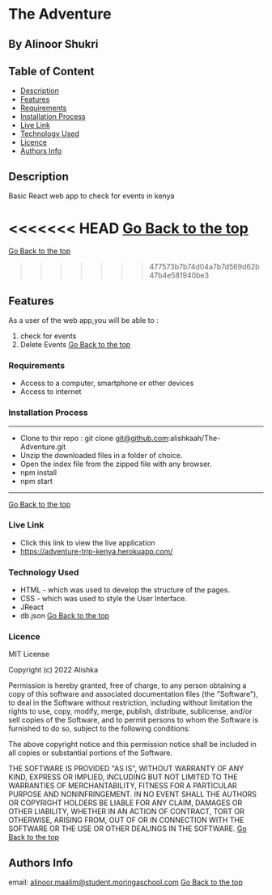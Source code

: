 #  The Adventure
 ## By Alinoor Shukri

 ## Table of Content

 - [Description](#description)
 - [Features](#features)
 - [Requirements](#requirements)
 - [Installation Process](#installation-process)
 - [Live Link](#live-link)
 - [Technology Used](#technology-used)
 - [Licence](#licence)
 - [Authors Info](#authors-info)
 ## Description
 <p>Basic React web app to check for events in kenya </p>
 
<<<<<<< HEAD
 [Go Back to the top](#The-Adventure)
=======
[Go Back to the top](#The-Adventure)
>>>>>>> 477573b7b74d04a7b7d569d62b47b4e581940be3

## Features

As a user of the web app,you will be able to :
1. check for events
1. Delete Events
[Go Back to the top](#The-Adventure)

 ###  Requirements
 * Access to  a computer, smartphone or other devices
 * Access to internet
 ### Installation Process
 ****
* Clone to thir repo : git clone git@github.com:alishkaah/The-Adventure.git
* Unzip the downloaded files in a folder of choice.
* Open the index file from the zipped file with any browser.
 * npm install 
 * npm start
 ****
 [Go Back to the top](#The-Adventure)
### Live Link
- Click this link to view the live application 
- https://adventure-trip-kenya.herokuapp.com/
### Technology Used
* HTML - which was used to develop the structure of the pages.
* CSS - which was used to style the User Interface.
* JReact
* db.json
[Go Back to the top](#The-Adventure)

### Licence

MIT License

Copyright (c) 2022 Alishka

Permission is hereby granted, free of charge, to any person obtaining a copy
of this software and associated documentation files (the "Software"), to deal
in the Software without restriction, including without limitation the rights
to use, copy, modify, merge, publish, distribute, sublicense, and/or sell
copies of the Software, and to permit persons to whom the Software is
furnished to do so, subject to the following conditions:

The above copyright notice and this permission notice shall be included in all
copies or substantial portions of the Software.

THE SOFTWARE IS PROVIDED "AS IS", WITHOUT WARRANTY OF ANY KIND, EXPRESS OR
IMPLIED, INCLUDING BUT NOT LIMITED TO THE WARRANTIES OF MERCHANTABILITY,
FITNESS FOR A PARTICULAR PURPOSE AND NONINFRINGEMENT. IN NO EVENT SHALL THE
AUTHORS OR COPYRIGHT HOLDERS BE LIABLE FOR ANY CLAIM, DAMAGES OR OTHER
LIABILITY, WHETHER IN AN ACTION OF CONTRACT, TORT OR OTHERWISE, ARISING FROM,
OUT OF OR IN CONNECTION WITH THE SOFTWARE OR THE USE OR OTHER DEALINGS IN THE
SOFTWARE.
[Go Back to the top](#The-Adventure)
## Authors Info
email: alinoor.maalim@student.moringaschool.com
[Go Back to the top](#The-Adventure)
